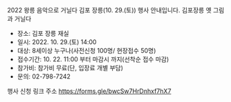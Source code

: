 2022 왕릉 음악으로 거닐다 김포 장릉(10. 29.(토)) 행사 안내입니다.
김포장릉 옛 그림과 거닐다

- 장소: 김포 장릉 재실
- 일시: 2022. 10. 29.(토) 14:00
- 대상: 8세이상 누구나(사전신청 100명/ 현장접수 50명)
- 접수기간: 10. 22. 11:00 부터 마감시 까지(선착순 접수 마감)
- 참가비: 참가비 무료(단, 입장료 개별 부담)
- 문의: 02-798-7242

행사 신청 링크 주소
https://forms.gle/bwcSw7HrDnhxf7hX7